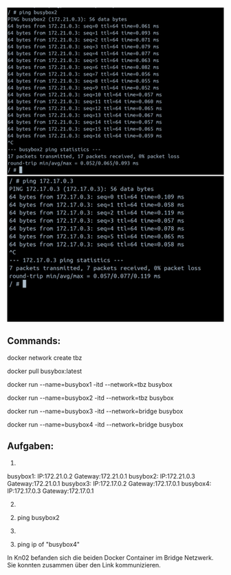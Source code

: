 ![HTML Seite](Pingfrom1.png) 
![HTML Seite](Pingfrom4.png) 

## Commands:

docker network create tbz

docker pull busybox:latest

docker run --name=busybox1 -itd --network=tbz busybox

docker run --name=busybox2 -itd --network=tbz busybox

docker run --name=busybox3 -itd --network=bridge busybox

docker run --name=busybox4 -itd --network=bridge busybox

## Aufgaben:

1)
busybox1: IP:172.21.0.2 Gateway:172.21.0.1
busybox2: IP:172.21.0.3 Gateway:172.21.0.1
busybox3: IP:172.17.0.2 Gateway:172.17.0.1
busybox4: IP:172.17.0.3 Gateway:172.17.0.1

2)
2. ping busybox2

3)
3. ping ip of "busybox4"

In Kn02 befanden sich die beiden Docker Container im Bridge Netzwerk. Sie konnten zusammen über den Link kommunizieren.
